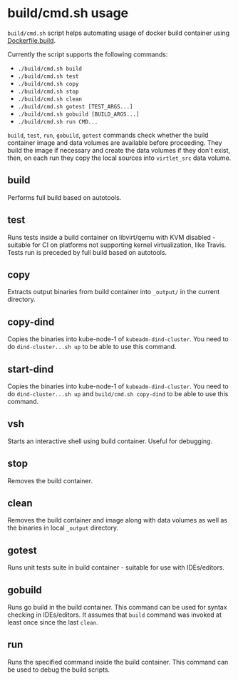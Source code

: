# build/cmd.sh usage

`build/cmd.sh` script helps automating usage of docker build
container using [Dockerfile.build](../../Dockerfile.build).

Currently the script supports the following commands:
 * `./build/cmd.sh build`
 * `./build/cmd.sh test`
 * `./build/cmd.sh copy`
 * `./build/cmd.sh stop`
 * `./build/cmd.sh clean`
 * `./build/cmd.sh gotest [TEST_ARGS...]`
 * `./build/cmd.sh gobuild [BUILD_ARGS...]`
 * `./build/cmd.sh run CMD...`

`build`, `test`, `run`, `gobuild`, `gotest` commands check whether
the build container image and data volumes are available
before proceeding. They build the image if necessary and create
the data volumes if they don't exist, then, on each run they copy the
local sources into `virtlet_src` data volume.

## build

Performs full build based on autotools.

## test

Runs tests inside a build container on libvirt/qemu with KVM disabled - suitable
for CI on platforms not supporting kernel virtualization, like Travis.
Tests run is preceded by full build based on autotools.

## copy

Extracts output binaries from build container into `_output/` in the
current directory.

## copy-dind

Copies the binaries into kube-node-1 of `kubeadm-dind-cluster`. You need to
do `dind-cluster...sh up` to be able to use this command.

## start-dind

Copies the binaries into kube-node-1 of `kubeadm-dind-cluster`. You
need to do `dind-cluster...sh up` and `build/cmd.sh copy-dind` to be
able to use this command.

## vsh

Starts an interactive shell using build container. Useful for debugging.

## stop

Removes the build container.

## clean

Removes the build container and image along with data volumes as well as
the binaries in local `_output` directory.

## gotest

Runs unit tests suite in build container - suitable for use with IDEs/editors.

## gobuild

Runs go build in the build container. This command can be used for
syntax checking in IDEs/editors. It assumes that `build` command was invoked
at least once since the last `clean`.

## run

Runs the specified command inside the build container. This command can be
used to debug the build scripts.
